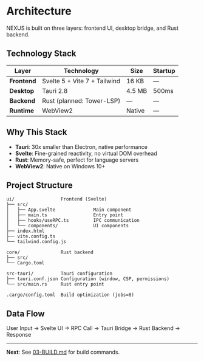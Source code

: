 # Architecture

NEXUS is built on three layers: frontend UI, desktop bridge, and Rust backend.

## Technology Stack

| Layer | Technology | Size | Startup |
|-------|-----------|------|---------|
| **Frontend** | Svelte 5 + Vite 7 + Tailwind | 16 KB | — |
| **Desktop** | Tauri 2.8 | 4.5 MB | 500ms |
| **Backend** | Rust (planned: Tower-LSP) | — | — |
| **Runtime** | WebView2 | Native | — |

## Why This Stack

- **Tauri**: 30x smaller than Electron, native performance
- **Svelte**: Fine-grained reactivity, no virtual DOM overhead
- **Rust**: Memory-safe, perfect for language servers
- **WebView2**: Native on Windows 10+

## Project Structure

```
ui/                 Frontend (Svelte)
├── src/
│   ├── App.svelte              Main component
│   ├── main.ts                 Entry point
│   ├── hooks/useRPC.ts         IPC communication
│   └── components/             UI components
├── index.html
├── vite.config.ts
└── tailwind.config.js

core/               Rust backend
├── src/
└── Cargo.toml

src-tauri/          Tauri configuration
├── tauri.conf.json Configuration (window, CSP, permissions)
└── src/main.rs     Rust entry point

.cargo/config.toml  Build optimization (jobs=8)
```

## Data Flow

User Input → Svelte UI → RPC Call → Tauri Bridge → Rust Backend → Response

---

**Next**: See [03-BUILD.md](03-BUILD.md) for build commands.
